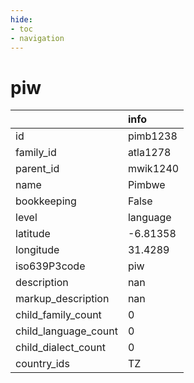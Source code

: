 ```yaml
---
hide:
- toc
- navigation
---
```

# piw
|                      | info     |
|:---------------------|:---------|
| id                   | pimb1238 |
| family_id            | atla1278 |
| parent_id            | mwik1240 |
| name                 | Pimbwe   |
| bookkeeping          | False    |
| level                | language |
| latitude             | -6.81358 |
| longitude            | 31.4289  |
| iso639P3code         | piw      |
| description          | nan      |
| markup_description   | nan      |
| child_family_count   | 0        |
| child_language_count | 0        |
| child_dialect_count  | 0        |
| country_ids          | TZ       |